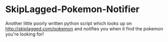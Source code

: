 # SkipLagged-Pokemon-Notifier
Another little poorly written python script which looks up on http://skiplagged.com/pokemon and notifies you when it find the pokemon you're looking for!
